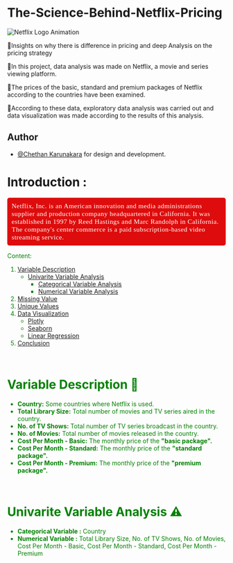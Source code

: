 # The-Science-Behind-Netflix-Pricing
![Netflix Logo Animation](https://images.squarespace-cdn.com/content/v1/520b6dcee4b0734e32e29746/1553093622986-F8DCADFCEQGUZMAWVVTX/Netflix_anim.gif?format=2500w)

📌Insights on why there is difference in pricing and deep Analysis on the pricing strategy 

📌In this project, data analysis was made on Netflix, a movie and series viewing platform.

📌The prices of the basic, standard and premium packages of Netflix according to the countries have been examined.

📌According to these data, exploratory data analysis was carried out and data visualization was made according to the results of this analysis.




## Author

- [@Chethan Karunakara](https://www.linkedin.com/in/chethan-karunakara-19571b1b9/) for design and development.

# Introduction :


<div style="color:white;
           display:fill;
           border-radius:5px;
           background-color:#DE0C0C;
           font-size:110%;
           font-family:Verdana;
           letter-spacing:0.5px">

<p style="padding: 10px;
              color:white;">
    Netflix, Inc. is an American innovation and media administrations supplier and production company headquartered in California. It was established in 1997 by Reed Hastings and Marc Randolph in California. The company's center commerce is a paid subscription-based video streaming service.

</p>
</div>

<font color = "green">
    
Content:
1. [Variable Description](#3)
    * [Univarite Variable Analysis](#4)
        * [Categorical Variable Analysis](#5)
        * [Numerical Variable Analysis](#6)
1. [Missing Value](#7)
1. [Unique Values](#8)
1. [Data Visualization](#9)
    * [Plotly](#10)
    * [Seaborn](#11)
    * [Linear Regression](#12)
1. [Conclusion](#13)
   
<a id = "3"></a><br>
# Variable Description 🚀

* __Country:__ Some countries where Netflix is used.
* __Total Library Size:__ Total number of movies and TV series aired in the country.
* __No. of TV Shows:__ Total number of TV series broadcast in the country.
* __No. of Movies:__ Total number of movies released in the country.
* __Cost Per Month - Basic:__ The monthly price of the __"basic package".__
* __Cost Per Month - Standard:__ The monthly price of the __"standard package".__
* __Cost Per Month - Premium:__ The monthly price of the __"premium package".__

<a id = "4"></a><br>
# Univarite Variable Analysis ⚠️
* __Categorical Variable :__ Country
* __Numerical Variable :__ Total Library Size, No. of TV Shows, No. of Movies, Cost Per Month - Basic, Cost Per Month - Standard, Cost Per Month - Premium


